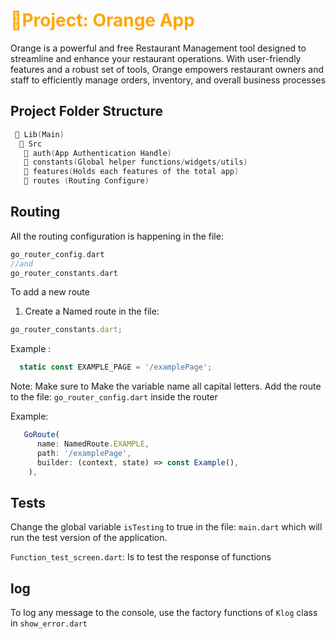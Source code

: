 <h1 style="color: orange;">🍊Project: Orange App </h1>

Orange is a powerful and free Restaurant Management tool designed to streamline and enhance your restaurant operations. With user-friendly features and a robust set of tools, Orange empowers restaurant owners and staff to efficiently manage orders, inventory, and overall business processes

## Project Folder Structure

```C++
 📁 Lib(Main)
  📁 Src
   📁 auth(App Authentication Handle)
   📁 constants(Global helper functions/widgets/utils)
   📁 features(Holds each features of the total app)
   📁 routes (Routing Configure)
```

## Routing

All the routing configuration is happening in the file:

```dart
go_router_config.dart
//and
go_router_constants.dart
```

To add a new route

1. Create a Named route in the file:

```js
go_router_constants.dart;
```

Example :

```js
  static const EXAMPLE_PAGE = '/examplePage';
```

Note: Make sure to Make the variable name all capital letters. Add the route to the file: `go_router_config.dart` inside the router

Example:

```js
   GoRoute(
      name: NamedRoute.EXAMPLE,
      path: '/examplePage',
      builder: (context, state) => const Example(),
    ),
```

## Tests

Change the global variable `isTesting` to true in the file: `main.dart` which will run the test version of the application.

`Function_test_screen.dart`: Is to test the response of functions

## log

To log any message to the console, use the factory functions of `Klog` class in `show_error.dart`
